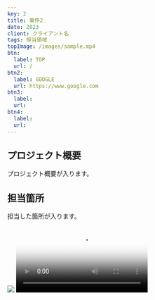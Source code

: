 ```yaml
---
key: 2
title: 案件2
date: 2023
client: クライアント名
tags: 担当領域
topImage: /images/sample.mp4
btn:
  label: TOP
  url: /
btn2:
  label: GOOGLE
  url: https://www.google.com
btn3:
  label:
  url:
btn4:
  label:
  url:
---
```


## プロジェクト概要

プロジェクト概要が入ります。

## 担当箇所

担当した箇所が入ります。

<img class="img__1column" src="/images/sample.png">
<video class="img__1column" src="/images/sample.mp4" poster="/images/sample.png"></video>
